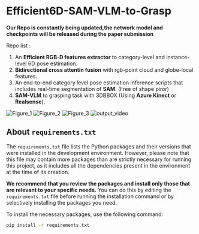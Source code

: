 # Efficient6D-SAM-VLM-to-Grasp

**Our Repo is constantly being updated,the network model and checkpoints will be released during the paper submission**

Repo list : 

1. An **Efficient RGB-D features extractor** to category-level and instance-level 6D pose estimation.
2. **Bidirectional cross attentin fusion** with rgb-point cloud and globe-local features. 
3. An end-to-end category level pose estimation inference scripts that includes real-time segmentation of **SAM**. (Free of shape piror)
4. **SAM-VLM** to grasping task with 3DBBOX (Using **Azure Kinect** or **Realsense**).

   
![Figure_1](https://github.com/houph4/Efficient6D-SAM-VLM-to-Grasping-task/assets/90714020/a4f72f66-477e-43bf-aac8-8ebccfcee4e7)
![Figure_2](https://github.com/houph4/Efficient6D-SAM-VLM-to-Grasping-task/assets/90714020/a9ceaa92-3c4e-42ee-b5dd-bee74f6247b9)
![Figure_3](https://github.com/houph4/Efficient6D-SAM-VLM-to-Grasping-task/assets/90714020/574d96d4-51ae-4c38-b615-799dec31d0c7)
![output_video](https://github.com/houph4/Efficient6D-SAM-VLM-to-Grasping-task/assets/90714020/a6a887d7-95bc-4993-a1be-d33d1fde10dc)

## About `requirements.txt`

The `requirements.txt` file lists the Python packages and their versions that were installed in the development environment. However, please note that this file may contain more packages than are strictly necessary for running this project, as it includes all the dependencies present in the environment at the time of its creation.

**We recommend that you review the packages and install only those that are relevant to your specific needs.** You can do this by editing the `requirements.txt` file before running the installation command or by selectively installing the packages you need.

To install the necessary packages, use the following command:

```bash
pip install -r requirements.txt

